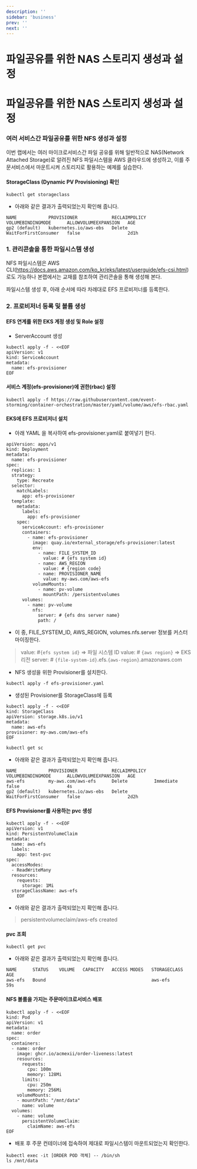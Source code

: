 ```yaml
---
description: ''
sidebar: 'business'
prev: ''
next: ''
---
```


# 파일공유를 위한 NAS 스토리지 생성과 설정

# 파일공유를 위한 NAS 스토리지 생성과 설정

### 여러 서비스간 파일공유를 위한 NFS 생성과 설정

이번 랩에서는 여러 마이크로서비스간 파일 공유를 위해 일반적으로 NAS(Network Attached Storage)로 알려진 NFS 파일시스템을 AWS 클라우드에 생성하고, 이를 주문서비스에서 마운트시켜 스토리지로 활용하는 예제를 실습한다.


#### StorageClass (Dynamic PV Provisioning) 확인
```
kubectl get storageclass
```
- 아래와 같은 결과가 출력되었는지 확인해 줍니다.
```
NAME            PROVISIONER             RECLAIMPOLICY   VOLUMEBINDINGMODE      ALLOWVOLUMEEXPANSION   AGE
gp2 (default)   kubernetes.io/aws-ebs   Delete          WaitForFirstConsumer   false                  2d1h
```


### 1. 관리콘솔을 통한 파일시스템 생성

NFS 파일시스템은 AWS CLI(https://docs.aws.amazon.com/ko_kr/eks/latest/userguide/efs-csi.html)로도 가능하나 본랩에서는 교재를 참조하여 관리콘솔을 통해 생성해 본다. 

파일시스템 생성 후, 아래 순서에 따라 차례대로 EFS 프로비저너를 등록한다.



### 2. 프로비저너 등록 및 볼륨 생성

####  EFS 연계를 위한 EKS 계정 생성 및 Role 설정
- ServerAccount 생성
```
kubectl apply -f - <<EOF
apiVersion: v1
kind: ServiceAccount
metadata:
  name: efs-provisioner
EOF	
```

#### 서비스 계정(efs-provisioner)에 권한(rbac) 설정
```
kubectl apply -f https://raw.githubusercontent.com/event-storming/container-orchestration/master/yaml/volume/aws/efs-rbac.yaml
```

#### EKS에 EFS 프로비저너 설치

- 아래 YAML 을 복사하여 efs-provisioner.yaml로 붙여넣기 한다.
```
apiVersion: apps/v1
kind: Deployment
metadata:
  name: efs-provisioner
spec:
  replicas: 1
  strategy:
    type: Recreate
  selector:
    matchLabels:
      app: efs-provisioner
  template:
    metadata:
      labels:
        app: efs-provisioner
    spec:
      serviceAccount: efs-provisioner
      containers:
        - name: efs-provisioner
          image: quay.io/external_storage/efs-provisioner:latest
          env:
            - name: FILE_SYSTEM_ID
              value: # {efs system id}
            - name: AWS_REGION
              value: # {region code}
            - name: PROVISIONER_NAME
              value: my-aws.com/aws-efs
          volumeMounts:
            - name: pv-volume
              mountPath: /persistentvolumes
      volumes:
        - name: pv-volume
          nfs:
            server: # {efs dns server name}
            path: /
```

- 이 중, FILE_SYSTEM_ID, AWS_REGION, volumes.nfs.server 정보를 커스터마이징한다.
> value: #`{efs system id}` => 파일 시스템 ID
> value: # `{aws region}` => EKS 리전
> server: # `{file-system-id}`.efs.`{aws-region}`.amazonaws.com

- NFS 생성을 위한 Provisioner를 설치한다.
```
kubectl apply -f efs-provisioner.yaml
```

- 생성된 Provisioner를 StorageClass에  등록
```
kubectl apply -f - <<EOF
kind: StorageClass
apiVersion: storage.k8s.io/v1
metadata:
  name: aws-efs
provisioner: my-aws.com/aws-efs
EOF
```

```
kubectl get sc
```
- 아래와 같은 결과가 출력되었는지 확인해 줍니다.
```
NAME            PROVISIONER             RECLAIMPOLICY   VOLUMEBINDINGMODE      ALLOWVOLUMEEXPANSION   AGE
aws-efs         my-aws.com/aws-efs      Delete          Immediate              false                  4s
gp2 (default)   kubernetes.io/aws-ebs   Delete          WaitForFirstConsumer   false                  2d2h
```

#### EFS Provisioner를 사용하는 pvc 생성
```
kubectl apply -f - <<EOF
apiVersion: v1
kind: PersistentVolumeClaim
metadata:
  name: aws-efs
  labels:
    app: test-pvc
spec:
  accessModes:
  - ReadWriteMany
  resources:
    requests:
      storage: 1Mi
  storageClassName: aws-efs
	EOF
```

- 아래와 같은 결과가 출력되었는지 확인해 줍니다.
> persistentvolumeclaim/aws-efs created

#### pvc 조회
```
kubectl get pvc
```
- 아래와 같은 결과가 출력되었는지 확인해 줍니다.
```
NAME      STATUS    VOLUME   CAPACITY   ACCESS MODES   STORAGECLASS   AGE
aws-efs   Bound                                        aws-efs        59s
```

####  NFS 볼륨을 가지는 주문마이크로서비스 배포

```
kubectl apply -f - <<EOF
kind: Pod
apiVersion: v1
metadata:
  name: order
spec:
  containers:
  - name: order
    image: ghcr.io/acmexii/order-liveness:latest
    resources:
      requests:
        cpu: 100m
        memory: 128Mi
      limits:
        cpu: 250m
        memory: 256Mi
    volumeMounts:
    - mountPath: "/mnt/data"
      name: volume
  volumes:
    - name: volume
      persistentVolumeClaim:
        claimName: aws-efs
EOF
```

- 배포 후 주문 컨테이너에 접속하여 제대로 파일시스템이 마운트되었는지 확인한다.
```
kubectl exec -it [ORDER POD 객체] -- /bin/sh
ls /mnt/data
```